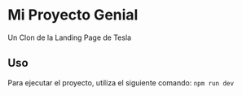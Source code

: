 # Mi Proyecto Genial
Un Clon de la Landing Page de Tesla


## Uso
Para ejecutar el proyecto, utiliza el siguiente comando:
`npm run dev`

